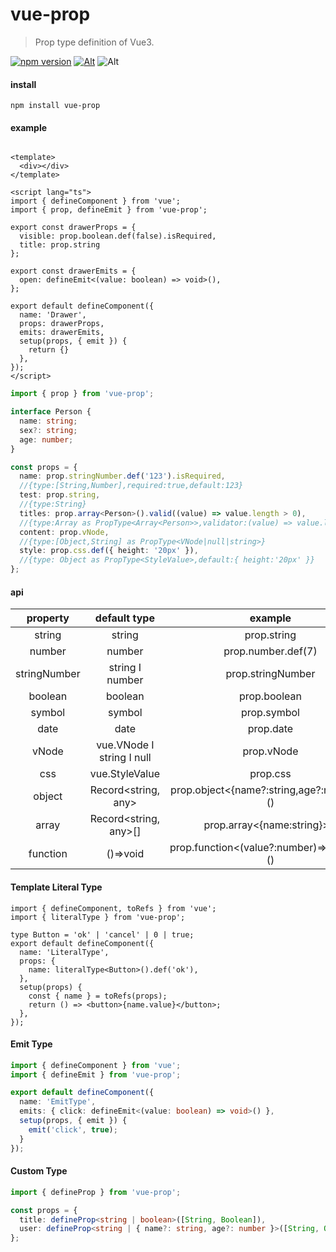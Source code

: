 # vue-prop

> Prop type definition of Vue3.

[![npm version](https://img.shields.io/npm/v/vue-prop.svg)](https://www.npmjs.com/package/vue-prop)
[![Alt](https://img.shields.io/npm/dm/vue-prop)](https://npmcharts.com/compare/vue-prop?minimal=true)
![Alt](https://img.shields.io/github/license/uinio/vue-prop)

#### install

```shell
npm install vue-prop
```

#### example

```vue

<template>
  <div></div>
</template>

<script lang="ts">
import { defineComponent } from 'vue';
import { prop, defineEmit } from 'vue-prop';

export const drawerProps = {
  visible: prop.boolean.def(false).isRequired,
  title: prop.string
};

export const drawerEmits = {
  open: defineEmit<(value: boolean) => void>(),
};

export default defineComponent({
  name: 'Drawer',
  props: drawerProps,
  emits: drawerEmits,
  setup(props, { emit }) {
    return {}
  },
});
</script>

```

```ts
import { prop } from 'vue-prop';

interface Person {
  name: string;
  sex?: string;
  age: number;
}

const props = {
  name: prop.stringNumber.def('123').isRequired,
  //{type:[String,Number],required:true,default:123}
  test: prop.string,
  //{type:String}
  titles: prop.array<Person>().valid((value) => value.length > 0),
  //{type:Array as PropType<Array<Person>>,validator:(value) => value.length > 0}
  content: prop.vNode,
  //{type:[Object,String] as PropType<VNode|null|string>}
  style: prop.css.def({ height: '20px' }),
  //{type: Object as PropType<StyleValue>,default:{ height:'20px' }}
};
```

#### api

|   property   |            default type             |                  example                  |
|:------------:|:-----------------------------------:|:-----------------------------------------:|
|    string    |               string                |                prop.string                |
|    number    |               number                |            prop.number.def(7)             |
| stringNumber |        string &Iota; number         |             prop.stringNumber             |
|   boolean    |               boolean               |               prop.boolean                |
|    symbol    |               symbol                |                prop.symbol                |
|     date     |                date                 |                 prop.date                 |
|    vNode     | vue.VNode &Iota; string &Iota; null |                prop.vNode                 |
|     css      |           vue.StyleValue            |                 prop.css                  |
|    object    |         Record<string, any>         | prop.object<{name?:string,age?:number}>() |
|    array     |        Record<string, any>[]        |        prop.array<{name:string}>()        |
|   function   |              ()=>void               | prop.function<(value?:number)=>boolean>() |

#### Template Literal Type

```tsx
import { defineComponent, toRefs } from 'vue';
import { literalType } from 'vue-prop';

type Button = 'ok' | 'cancel' | 0 | true;
export default defineComponent({
  name: 'LiteralType',
  props: {
    name: literalType<Button>().def('ok'),
  },
  setup(props) {
    const { name } = toRefs(props);
    return () => <button>{name.value}</button>;
  },
});
```

#### Emit Type

```ts
import { defineComponent } from 'vue';
import { defineEmit } from 'vue-prop';

export default defineComponent({
  name: 'EmitType',
  emits: { click: defineEmit<(value: boolean) => void>() },
  setup(props, { emit }) {
    emit('click', true);
  }
});
```

#### Custom Type

```ts
import { defineProp } from 'vue-prop';

const props = {
  title: defineProp<string | boolean>([String, Boolean]),
  user: defineProp<string | { name?: string, age?: number }>([String, Object]),
};
```
